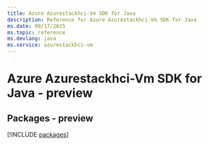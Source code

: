 ```yaml
---
title: Azure Azurestackhci-Vm SDK for Java
description: Reference for Azure Azurestackhci-Vm SDK for Java
ms.date: 09/17/2025
ms.topic: reference
ms.devlang: java
ms.service: azurestackhci-vm
---
```

# Azure Azurestackhci-Vm SDK for Java - preview
## Packages - preview
[!INCLUDE [packages](azurestackhci-vm-index.md)]